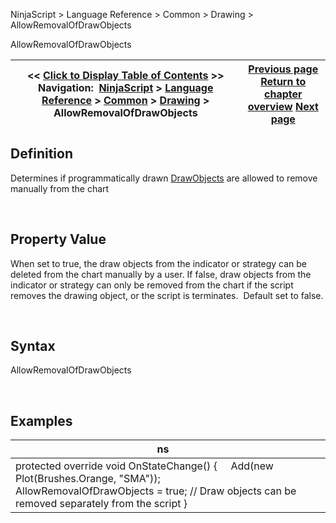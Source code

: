﻿


NinjaScript \> Language Reference \> Common \> Drawing \> AllowRemovalOfDrawObjects






















AllowRemovalOfDrawObjects







| \<\< [Click to Display Table of Contents](allowremovalofdrawobjects.md) \>\> **Navigation:**     [NinjaScript](ninjascript.md) \> [Language Reference](language_reference_wip.md) \> [Common](common.md) \> [Drawing](drawing.md) \> AllowRemovalOfDrawObjects | [Previous page](brushes.md) [Return to chapter overview](drawing.md) [Next page](backbrush.md) |
| --- | --- |











## Definition


Determines if programmatically drawn [DrawObjects](drawingtools_drawobjects.md) are allowed to remove manually from the chart


 


## Property Value


When set to true, the draw objects from the indicator or strategy can be deleted from the chart manually by a user. If false, draw objects from the indicator or strategy can only be removed from the chart if the script removes the drawing object, or the script is terminates.  Default set to false.


 


## Syntax


AllowRemovalOfDrawObjects


 


## Examples




| ns |  |
| --- | --- |
| protected override void OnStateChange() {      Add(new Plot(Brushes.Orange, "SMA"));      AllowRemovalOfDrawObjects \= true; // Draw objects can be removed separately from the script } | |










